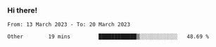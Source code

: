 ### Hi there!

<!--START_SECTION:waka-->

```text
From: 13 March 2023 - To: 20 March 2023

Other        19 mins         ████████████▒░░░░░░░░░░░░   48.69 %
```

<!--END_SECTION:waka-->
